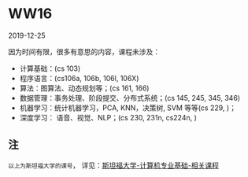 # WW16

2019-12-25

因为时间有限，很多有意思的内容，课程未涉及：

- 计算基础：(cs 103)
- 程序语言：(cs106a, 106b, 106l, 106X)
- 算法：图算法、动态规划等；(cs 161, 166)
- 数据管理：事务处理、阶段提交、分布式系统；(cs 145, 245, 345, 346)
- 机器学习：统计机器学习，PCA, KNN，决策树, SVM 等等(cs 229, )；
- 深度学习： 语音、视觉、NLP；(cs 230, 231n,  cs224n,  )

## 注
```以上为斯坦福大学的课号```， 详见：[斯坦福大学-计算机专业基础-相关课程](斯坦福大学的计算机专业的教学课程.md)
